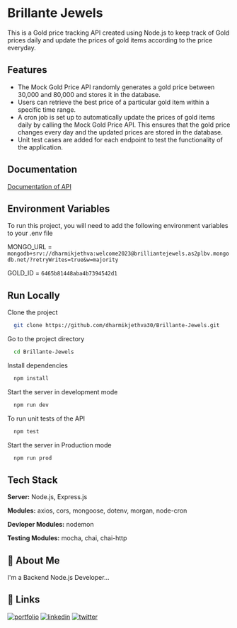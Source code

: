 
# Brillante Jewels

This is a Gold price tracking API created using Node.js to keep track of Gold prices daily and update the prices of gold items according to the price everyday.

## Features

- The Mock Gold Price API randomly generates a gold price between 30,000 and 80,000 and stores it in the database.
- Users can retrieve the best price of a particular gold item within a specific time range.
- A cron job is set up to automatically update the prices of gold items daily by calling the Mock Gold Price API. This ensures that the gold price changes every day and the updated prices are stored in the database.
- Unit test cases are added for each endpoint to test the functionality of the application.


## Documentation

[Documentation of API](https://documenter.getpostman.com/view/26216494/2s93m1YiWB)


## Environment Variables

To run this project, you will need to add the following environment variables to your .env file

MONGO_URL = `mongodb+srv://dharmikjethva:welcome2023@brilliantejewels.as2plbv.mongodb.net/?retryWrites=true&w=majority`

GOLD_ID = `6465b81448aba4b7394542d1`


## Run Locally

Clone the project

```bash
  git clone https://github.com/dharmikjethva30/Brillante-Jewels.git
```

Go to the project directory

```bash
  cd Brillante-Jewels
```

Install dependencies

```bash
  npm install
```

Start the server in development mode

```bash
  npm run dev
```
To run unit tests of the API 

```bash
  npm test
```

Start the server in Production mode

```bash
  npm run prod
```



## Tech Stack

**Server:** Node.js, Express.js

**Modules:** axios, cors, mongoose, dotenv, morgan, node-cron

**Devloper Modules:** nodemon

**Testing Modules:** mocha, chai, chai-http




## 🚀 About Me
I'm a Backend Node.js Developer...


## 🔗 Links
[![portfolio](https://img.shields.io/badge/my_portfolio-000?style=for-the-badge&logo=ko-fi&logoColor=white)](https://github.com/dharmikjethva30)
[![linkedin](https://img.shields.io/badge/linkedin-0A66C2?style=for-the-badge&logo=linkedin&logoColor=white)](https://www.linkedin.com/in/dharmik-jethva-a16900229/)
[![twitter](https://img.shields.io/badge/twitter-1DA1F2?style=for-the-badge&logo=twitter&logoColor=white)](https://twitter.com/djethva3123)

